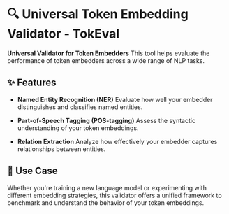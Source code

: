# 🔍 Universal Token Embedding Validator - TokEval

**Universal Validator for Token Embedders**
This tool helps evaluate the performance of token embedders across a wide range of NLP tasks.

## ✨ Features

- **Named Entity Recognition (NER)**
  Evaluate how well your embedder distinguishes and classifies named entities.

- **Part-of-Speech Tagging (POS-tagging)**
  Assess the syntactic understanding of your token embeddings.

- **Relation Extraction**
  Analyze how effectively your embedder captures relationships between entities.


## 🧠 Use Case

Whether you're training a new language model or experimenting with different embedding strategies, this validator offers a unified framework to benchmark and understand the behavior of your token embeddings.
